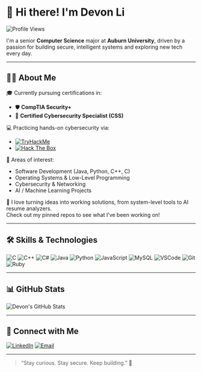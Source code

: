 # 👋 Hi there! I'm Devon Li

![Profile Views](https://komarev.com/ghpvc/?username=dzl0109&label=👀+Profile+Views&color=blueviolet&style=flat-square)

I'm a senior **Computer Science** major at **Auburn University**, driven by a passion for building secure, intelligent systems and exploring new tech every day.

---

## 👨‍💻 About Me

🎓 Currently pursuing certifications in:
- 🛡️ **CompTIA Security+**
- 🔐 **Certified Cybersecurity Specialist (CSS)**

💻 Practicing hands-on cybersecurity via:
- [![TryHackMe](https://img.shields.io/badge/TryHackMe-Red?logo=tryhackme&logoColor=white)](https://tryhackme.com/)
- [![Hack The Box](https://img.shields.io/badge/HackTheBox-111927?logo=hackthebox&logoColor=white)](https://www.hackthebox.com/)

🔧 Areas of interest:
- Software Development (Java, Python, C++, C)
- Operating Systems & Low-Level Programming
- Cybersecurity & Networking
- AI / Machine Learning Projects

🧠 I love turning ideas into working solutions, from system-level tools to AI resume analyzers.  
Check out my pinned repos to see what I’ve been working on!

---

## 🛠️ Skills & Technologies

![C](https://img.shields.io/badge/C-00599C?style=flat-square&logo=c&logoColor=white)
![C++](https://img.shields.io/badge/C++-00599C?style=flat-square&logo=c%2B%2B&logoColor=white)
![C#](https://img.shields.io/badge/C%23-239120?style=flat-square&logo=c-sharp&logoColor=white)
![Java](https://img.shields.io/badge/Java-ED8B00?style=flat-square&logo=java&logoColor=white)
![Python](https://img.shields.io/badge/Python-3776AB?style=flat-square&logo=python&logoColor=white)
![JavaScript](https://img.shields.io/badge/JavaScript-F7DF1E?style=flat-square&logo=javascript&logoColor=black)
![MySQL](https://img.shields.io/badge/MySQL-4479A1?style=flat-square&logo=mysql&logoColor=white)
![VSCode](https://img.shields.io/badge/VSCode-007ACC?style=flat-square&logo=visual-studio-code&logoColor=white)
![Git](https://img.shields.io/badge/Git-F05032?style=flat-square&logo=git&logoColor=white)
![Ruby](https://img.shields.io/badge/Ruby-CC342D?style=flat-square&logo=ruby&logoColor=white)

---

## 📊 GitHub Stats

![Devon's GitHub Stats](https://github-readme-stats.vercel.app/api?username=dzl0109&show_icons=true&theme=radical)

---

## 🔗 Connect with Me

[![LinkedIn](https://img.shields.io/badge/LinkedIn-0077B5?style=flat-square&logo=linkedin&logoColor=white)](www.linkedin.com/in/devon-li-19b7822b2)
[![Email](https://img.shields.io/badge/Email-devonli8314@gmail.com-D14836?style=flat-square&logo=gmail&logoColor=white)](mailto:devonli8314@gmail.com)

---

> “Stay curious. Stay secure. Keep building.” 🚀

